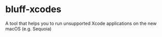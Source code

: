 # bluff-xcodes
A tool that helps you to run unsupported Xcode applications on the new macOS (e.g. Sequoia)
